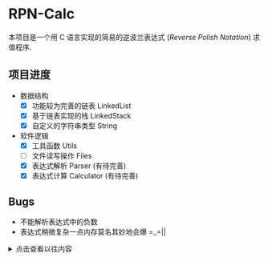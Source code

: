 # RPN-Calc

本项目是一个用 C 语言实现的简易的逆波兰表达式 (_Reverse Polish Notation_) 求值程序.

## 项目进度

- 数据结构
  - [x] 功能较为完善的链表 LinkedList
  - [x] 基于链表实现的栈 LinkedStack
  - [x] 自定义的字符串类型 String
- 软件逻辑
  - [x] 工具函数 Utils
  - [ ] 文件读写操作 Files
  - [x] 表达式解析 Parser (有待完善)
  - [x] 表达式计算 Calculator (有待完善)

## Bugs

- 不能解析表达式中的负数
- 表达式稍微复杂一点内存莫名其妙地会爆 =_=||

<details>
<summary>点击查看以往内容</summary>

## 前言

### 需要的知识储备

<details>
<summary>点击展开内容</summary>

#### C 语言

- 所有 C 语言的基础知识
- 熟练使用指针和结构体
- 动态内存分配管理
- 文件流的读写操作
- 宏的使用
  - 定义常量
  - 包括其他头文件
  - 条件编译

#### 其他

- 熟悉 `stack` 和 `linked list` 两种数据类型及其实现
- 了解逆波兰表示法
- 遵守约定的代码规范

</details>

### 参考资料

<details>
<summary>点击展开内容</summary>

- 一本靠谱的 C 语言教材
- [菜鸟教程 - C 语言][c-tutorial]

</details>

---

### 栈和链表

完成本程序设计需要自己实现简易的栈和链表这两种数据结构, 可以自己在网上查找资料学习, 也可以参考我自己写的笔记.

- [简易的栈的实现](https://tunkshif.one/posts/c-learning-notes-advance-data-representation/#%E6%A0%88-stack)
- [简易的链表的实现](https://tunkshif.one/posts/c-learning-notes-advance-data-representation/#%E9%93%BE%E8%A1%A8-linked-list) (咕咕咕, 还在写)

### 什么是逆波兰表达式

#### 波兰表示法

[波兰表示法][wikipedia-pn] (_Polish Notation_), 是一种用来标记算术表达式的方法, 其特点是将运算操作符置于被运算的数的前面, 例如数学中的 `3 + 4` 用波兰表示法表示为 `+ 3 4`, 因此该表示法又叫做前缀表示法, 而数学中的常见表达方法可以叫做中缀表达式. 其好处是在被运算数的个数是有限个的时候, 可以不使用括号而不产生歧义.

#### 逆波兰表示法

[逆波兰表示法][wikipedia-rpn] (_Reverse Polish Notation_), 其特点是将运算操作符置于被运算的数的后面, 因此可以叫做后缀表达式. 此种表示法便于我们使用栈来实现表达式求值.

##### 示例

|  中缀表达式   | 后缀表达式  |
| :-----------: | :---------: |
|    `3 + 4`    |   `3 4 +`   |
|  `3 - 4 * 5`  | `3 4 5 * -` |
| `(3 - 4) * 5` | `3 4 - 5 *` |

---

## 分工

- 链表和栈的实现: 实现两种数据结构
- 词法分析: 将所输入的字符串中的数字和运算符提取出来并转化成逆波兰式, 将数字字符串转换成相应的数
- 表达式计算: 根据已经转换好的逆波兰式计算求值
- 文件读写: 从文本文件中读取表达式并求值
- 交互设计: 实现三种方式:
  - 运行程序后连续多次输入表达式求值
  - 使用命令行传参单次运行
  - 从文本文件中输入表达式进行批量计算
- 数据测试: 给出大量正确或错误的数据进行测试, 观察程序是否按照预期运行
- 后续优化:
  - 支持三角函数等常用数学函数
  - 实现通用栈
  - 基于链表实现栈

</details>

[wikipedia-pn]: https://zh.wikipedia.org/wiki/%E6%B3%A2%E5%85%B0%E8%A1%A8%E7%A4%BA%E6%B3%95
[wikipedia-rpn]: https://zh.wikipedia.org/wiki/%E9%80%86%E6%B3%A2%E5%85%B0%E8%A1%A8%E7%A4%BA%E6%B3%95
[my-note]: https://tunkshif.one/posts/c-learning-notes-advance-data-representation/
[c-tutorial]: https://www.runoob.com/cprogramming/c-tutorial.html
[zhihu-stack]: https://zhuanlan.zhihu.com/p/164529705
